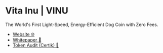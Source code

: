 # Vita Inu | VINU
The World's First Light-Speed, Energy-Efficient Dog Coin with Zero Fees.
- [Website 🌐](https://vitainu.org)
- [Whitepaper 📜](https://vitainu.org/whitepaper)
- [Token Audit (Certik) 🔎](https://www.certik.com/projects/vita-inu)

